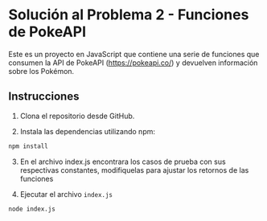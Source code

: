 # Solución al Problema 2 - Funciones de PokeAPI

Este es un proyecto en JavaScript que contiene una serie de funciones que consumen la API de PokeAPI (https://pokeapi.co/) y devuelven información sobre los Pokémon.

## Instrucciones

1. Clona el repositorio desde GitHub.

2. Instala las dependencias utilizando npm:

```bash
npm install
```
3. En el archivo index.js encontrara los casos de prueba con sus respectivas constantes, modifiquelas para ajustar los retornos de las funciones

4. Ejecutar el archivo `index.js`

```bash
node index.js
```